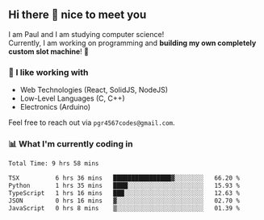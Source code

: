 ## Hi there 👋 nice to meet you

I am Paul and I am studying computer science!  
Currently, I am working on programming and **building my own completely custom slot machine**! 🎰

### 🔭 I like working with
- Web Technologies (React, SolidJS, NodeJS)
- Low-Level Languages (C, C++)
- Electronics (Arduino)

Feel free to reach out via `pgr4567codes@gmail.com`.

### 📊 What I'm currently coding in
<!--START_SECTION:waka-->

```txt
Total Time: 9 hrs 58 mins

TSX          6 hrs 36 mins   ████████████████▓░░░░░░░░   66.20 %
Python       1 hrs 35 mins   ████░░░░░░░░░░░░░░░░░░░░░   15.93 %
TypeScript   1 hrs 16 mins   ███░░░░░░░░░░░░░░░░░░░░░░   12.63 %
JSON         0 hrs 16 mins   ▓░░░░░░░░░░░░░░░░░░░░░░░░   02.70 %
JavaScript   0 hrs 8 mins    ▒░░░░░░░░░░░░░░░░░░░░░░░░   01.39 %
```

<!--END_SECTION:waka-->
